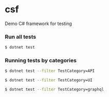 # csf
Demo C# framework for testing


### Run all tests
```bash
$ dotnet test
```

### Running tests by categories
```bash
$ dotnet test --filter TestCategory=API

$ dotnet test --filter TestCategory=UI

$ dotnet test --filter TestCategory=graphql
```